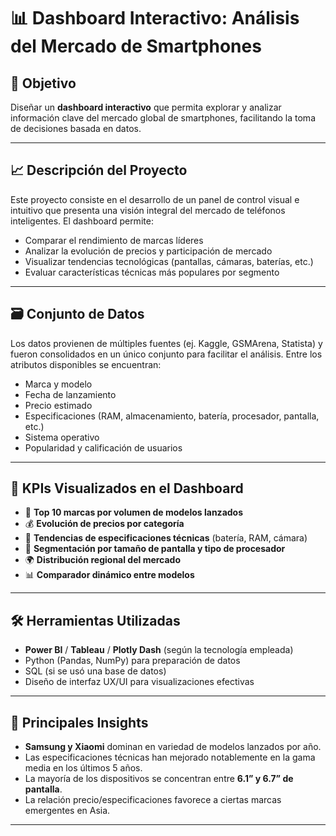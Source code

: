 # 📊 Dashboard Interactivo: Análisis del Mercado de Smartphones

## 🧭 Objetivo

Diseñar un **dashboard interactivo** que permita explorar y analizar información clave del mercado global de smartphones, facilitando la toma de decisiones basada en datos.

---

## 📈 Descripción del Proyecto

Este proyecto consiste en el desarrollo de un panel de control visual e intuitivo que presenta una visión integral del mercado de teléfonos inteligentes. El dashboard permite:

- Comparar el rendimiento de marcas líderes
- Analizar la evolución de precios y participación de mercado
- Visualizar tendencias tecnológicas (pantallas, cámaras, baterías, etc.)
- Evaluar características técnicas más populares por segmento

---

## 🗃️ Conjunto de Datos

Los datos provienen de múltiples fuentes (ej. Kaggle, GSMArena, Statista) y fueron consolidados en un único conjunto para facilitar el análisis. Entre los atributos disponibles se encuentran:

- Marca y modelo  
- Fecha de lanzamiento  
- Precio estimado  
- Especificaciones (RAM, almacenamiento, batería, procesador, pantalla, etc.)  
- Sistema operativo  
- Popularidad y calificación de usuarios

---

## 🧪 KPIs Visualizados en el Dashboard

- 📌 **Top 10 marcas por volumen de modelos lanzados**
- 💰 **Evolución de precios por categoría**
- 🔋 **Tendencias de especificaciones técnicas** (batería, RAM, cámara)
- 📱 **Segmentación por tamaño de pantalla y tipo de procesador**
- 🌍 **Distribución regional del mercado**
- 📊 **Comparador dinámico entre modelos**

---

## 🛠️ Herramientas Utilizadas

- **Power BI** / **Tableau** / **Plotly Dash** (según la tecnología empleada)
- Python (Pandas, NumPy) para preparación de datos
- SQL (si se usó una base de datos)
- Diseño de interfaz UX/UI para visualizaciones efectivas

---


## 🧠 Principales Insights

- **Samsung y Xiaomi** dominan en variedad de modelos lanzados por año.
- Las especificaciones técnicas han mejorado notablemente en la gama media en los últimos 5 años.
- La mayoría de los dispositivos se concentran entre **6.1” y 6.7” de pantalla**.
- La relación precio/especificaciones favorece a ciertas marcas emergentes en Asia.

---
